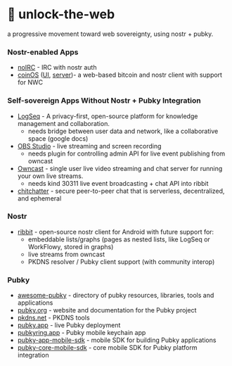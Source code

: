 # 🔏 unlock-the-web
a progressive movement toward web sovereignty, using nostr + pubky.

### Nostr-enabled Apps

- [noIRC](https://noirc.net/) - IRC with nostr auth
- [coinOS](https://github.com/coinos/) ([UI](https://github.com/coinos/coinos-ui), [server](https://github.com/coinos/coinos-server))- a web-based bitcoin and nostr client with support for NWC

### Self-sovereign Apps Without Nostr + Pubky Integration

- [LogSeq](https://github.com/logseq/logseq/) - A privacy-first, open-source platform for knowledge management and collaboration.
  - needs bridge between user data and network, like a collaborative space (google docs)
- [OBS Studio](https://github.com/obsproject/obs-studio) - live streaming and screen recording
  - needs plugin for controlling admin API for live event publishing from owncast
- [Owncast](https://github.com/owncast/owncast) - single user live video streaming and chat server for running your own live streams.
  - needs kind 30311 live event broadcasting + chat API into ribbit
- [chitchatter](https://github.com/jeremyckahn/chitchatter) - secure peer-to-peer chat that is serverless, decentralized, and ephemeral 

### Nostr

- [ribbit](https://github.com/TekkadanPlays/ribbit-android/) - open-source nostr client for Android with future support for:
  - embeddable lists/graphs (pages as nested lists, like LogSeq or WorkFlowy, stored in graphs)
  - live streams from owncast
  - PKDNS resolver / Pubky client support (with community interop)
 
### Pubky

- [awesome-pubky](https://github.com/aljazceru/awesome-pubky/) - directory of pubky resources, libraries, tools and applications
- [pubky.org](https://pubky.org/) - website and documentation for the Pubky project
- [pkdns.net](https://pkdns.net/) - PKDNS tools
- [pubky.app](https://pubky.app/) - live Pubky deployment
- [pubkyring.app](https://pubkyring.app/) - Pubky mobile keychain app
- [pubky-app-mobile-sdk](https://github.com/pubky/pubky-app-mobile-sdk) - mobile SDK for building Pubky applications
- [pubky-core-mobile-sdk](https://github.com/pubky/pubky-core-mobile-sdk) - core mobile SDK for Pubky platform integration
